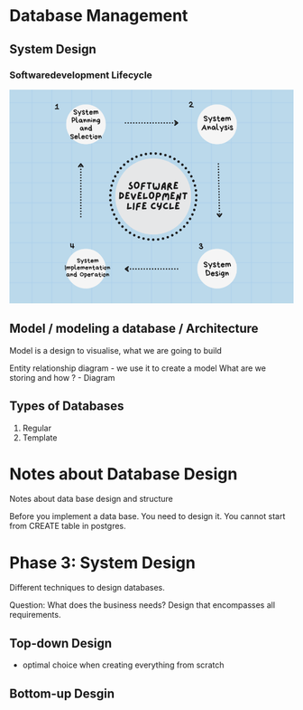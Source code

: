 # Database Management

## System Design

### Softwaredevelopment Lifecycle
![alt text](https://github.com/aleksandraklofat/database_design_notes/blob/main/software%20development%20life%20cycle.png)

## Model / modeling a database / Architecture

Model is a design to visualise, what we are going to build

Entity relationship diagram - we use it to create a model
What are we storing and how ? - Diagram


## Types of Databases
1. Regular 
2. Template


# Notes about Database Design
Notes about data base design and structure 

Before you implement a data base. You need to design it. 
You cannot start from CREATE table in postgres. 

# Phase 3: System Design

Different techniques to design databases. 

Question: What does the business needs?
Design that encompasses all requirements. 

## Top-down Design
- optimal choice when creating everything from scratch

## Bottom-up Desgin